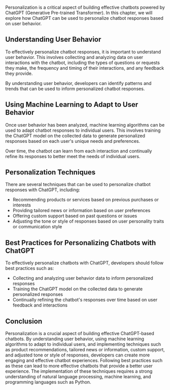 

Personalization is a critical aspect of building effective chatbots powered by ChatGPT (Generative Pre-trained Transformer). In this chapter, we will explore how ChatGPT can be used to personalize chatbot responses based on user behavior.

Understanding User Behavior
---------------------------

To effectively personalize chatbot responses, it is important to understand user behavior. This involves collecting and analyzing data on user interactions with the chatbot, including the types of questions or requests they make, the frequency and timing of their interactions, and any feedback they provide.

By understanding user behavior, developers can identify patterns and trends that can be used to inform personalized chatbot responses.

Using Machine Learning to Adapt to User Behavior
------------------------------------------------

Once user behavior has been analyzed, machine learning algorithms can be used to adapt chatbot responses to individual users. This involves training the ChatGPT model on the collected data to generate personalized responses based on each user's unique needs and preferences.

Over time, the chatbot can learn from each interaction and continually refine its responses to better meet the needs of individual users.

Personalization Techniques
--------------------------

There are several techniques that can be used to personalize chatbot responses with ChatGPT, including:

* Recommending products or services based on previous purchases or interests
* Providing tailored news or information based on user preferences
* Offering custom support based on past questions or issues
* Adjusting the tone or style of responses based on user personality traits or communication style

Best Practices for Personalizing Chatbots with ChatGPT
------------------------------------------------------

To effectively personalize chatbots with ChatGPT, developers should follow best practices such as:

* Collecting and analyzing user behavior data to inform personalized responses
* Training the ChatGPT model on the collected data to generate personalized responses
* Continually refining the chatbot's responses over time based on user feedback and interactions

Conclusion
----------

Personalization is a crucial aspect of building effective ChatGPT-based chatbots. By understanding user behavior, using machine learning algorithms to adapt to individual users, and implementing techniques such as product recommendations, tailored news or information, custom support, and adjusted tone or style of responses, developers can create more engaging and effective chatbot experiences. Following best practices such as these can lead to more effective chatbots that provide a better user experience. The implementation of these techniques requires a strong understanding of natural language processing, machine learning, and programming languages such as Python.
